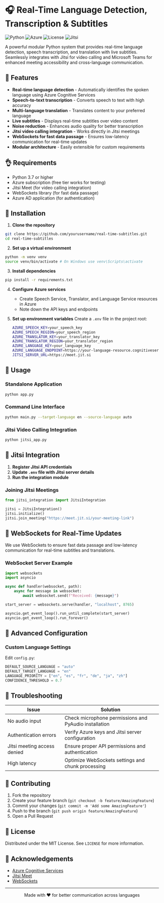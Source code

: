 # 🎧 Real-Time Language Detection, Transcription & Subtitles

![Python](https://img.shields.io/badge/Python-3.7%2B-blue)
![Azure](https://img.shields.io/badge/Azure-Cognitive%20Services-0078D4)
![License](https://img.shields.io/badge/License-MIT-green)
![Jitsi](https://img.shields.io/badge/Jitsi-Video%20Calling-0098D4)

A powerful modular Python system that provides real-time language detection, speech transcription, and translation with live subtitles. Seamlessly integrates with Jitsi for video calling and Microsoft Teams for enhanced meeting accessibility and cross-language communication.

## 🌟 Features

- **Real-time language detection** - Automatically identifies the spoken language using Azure Cognitive Services
- **Speech-to-text transcription** - Converts speech to text with high accuracy
- **Multi-language translation** - Translates content to your preferred language
- **Live subtitles** - Displays real-time subtitles over video content
- **Noise reduction** - Enhances audio quality for better transcription 
- **Jitsi video calling integration** - Works directly in Jitsi meetings
- **WebSockets for fast data passage** - Ensures low-latency communication for real-time updates
- **Modular architecture** - Easily extensible for custom requirements

## 👌 Requirements

- Python 3.7 or higher
- Azure subscription (free tier works for testing)
- Jitsi Meet (for video calling integration)
- WebSockets library (for fast data passage)
- Azure AD application (for authentication)

## 🔧 Installation

1. **Clone the repository**
```sh
git clone https://github.com/yourusername/real-time-subtitles.git
cd real-time-subtitles
```

2. **Set up a virtual environment**
```sh
python -m venv venv
source venv/bin/activate # On Windows use venv\Scripts\activate
```

3. **Install dependencies**
```sh
pip install -r requirements.txt
```

4. **Configure Azure services**
   - Create Speech Service, Translator, and Language Service resources in Azure
   - Note down the API keys and endpoints

5. **Set up environment variables**
   Create a `.env` file in the project root:
   ```sh
   AZURE_SPEECH_KEY=your_speech_key
   AZURE_SPEECH_REGION=your_speech_region
   AZURE_TRANSLATOR_KEY=your_translator_key
   AZURE_TRANSLATOR_REGION=your_translator_region
   AZURE_LANGUAGE_KEY=your_language_key
   AZURE_LANGUAGE_ENDPOINT=https://your-language-resource.cognitiveservices.azure.com
   JITSI_SERVER_URL=https://meet.jit.si
   ```

## 🚀 Usage

### Standalone Application
```sh
python app.py
```

### Command Line Interface
```sh
python main.py --target-language en --source-language auto
```

### Jitsi Video Calling Integration
```sh
python jitsi_app.py
```

## 🔌 Jitsi Integration

1. **Register Jitsi API credentials**
2. **Update `.env` file with Jitsi server details**
3. **Run the integration module**

### Joining Jitsi Meetings
```python
from jitsi_integration import JitsiIntegration

jitsi = JitsiIntegration()
jitsi.initialize()
jitsi.join_meeting("https://meet.jit.si/your-meeting-link")
```

## 🛀 WebSockets for Real-Time Updates

We use WebSockets to ensure fast data passage and low-latency communication for real-time subtitles and translations.

### WebSocket Server Example
```python
import websockets
import asyncio

async def handler(websocket, path):
    async for message in websocket:
        await websocket.send(f"Received: {message}")

start_server = websockets.serve(handler, "localhost", 8765)

asyncio.get_event_loop().run_until_complete(start_server)
asyncio.get_event_loop().run_forever()
```

## 🌟 Advanced Configuration

### Custom Language Settings
Edit `config.py`:
```python
DEFAULT_SOURCE_LANGUAGE = "auto"
DEFAULT_TARGET_LANGUAGE = "en"
LANGUAGE_PRIORITY = ["en", "es", "fr", "de", "ja", "zh"]
CONFIDENCE_THRESHOLD = 0.7
```

## 🐛 Troubleshooting

| Issue | Solution |
|-------|----------|
| No audio input | Check microphone permissions and PyAudio installation |
| Authentication errors | Verify Azure keys and Jitsi server configuration |
| Jitsi meeting access denied | Ensure proper API permissions and authentication |
| High latency | Optimize WebSockets settings and chunk processing |

## 👥 Contributing

1. Fork the repository
2. Create your feature branch (`git checkout -b feature/AmazingFeature`)
3. Commit your changes (`git commit -m 'Add some AmazingFeature'`)
4. Push to the branch (`git push origin feature/AmazingFeature`)
5. Open a Pull Request

## 📝 License

Distributed under the MIT License. See `LICENSE` for more information.

## 🙏 Acknowledgements

- [Azure Cognitive Services](https://azure.microsoft.com/en-us/services/cognitive-services/)
- [Jitsi Meet](https://meet.jit.si)
- [WebSockets](https://websockets.readthedocs.io)

---

<p align="center">
  Made with ❤️ for better communication across languages
</p>
